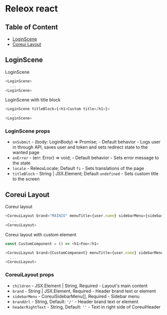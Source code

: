 # Releox react
## Table of Content
- [LoginScene](#loginscene)
- [Coreui Layout](#coreui-layout)

## LoginScene
LoginScene
```js
<LoginScene>
  ...
<LoginScene>
```
LoginScene with title block
```js
<LoginScene titleBlock={<h1>Custom title</h1>}>
  ...
<LoginScene>
```
### LoginScene props
- `onSubmit` - (body: LoginBody) => Promise<void>; - Default behavior - Logs user in through API, saves user and token and sets redirect state to the wanted page
- `onError` - (err: Error) => void; - Default behavior - Sets error message to the state
- `locale` - ReleoxLocale; Default `fi` - Sets translations of the page
- `titleBlock` - String | JSX.Element; Default `undefined` - Sets custom title to the screen

## Coreui Layout
Coreui layout
```js
<CoreuiLayout brand="MAINIO" menuTitle={user.name} sidebarMenu={sidebarMenu}>
  ...
<CoreuiLayout>
```
Coreui layout with custom element
```js
const CustomComponent = () => <h1>Foo</h1>

<CoreuiLayout brand={CustomComponent} menuTitle={user.name} sidebarMenu={sidebarMenu}>
  ...
<CoreuiLayout>
```
### CoreuiLayout props
- `children` - JSX.Element | String, Required - Layout's main content
- `brand` - String | JSX.Element, Required - Header brand text or element
- `sidebarMenu` - CoreuiSidebarMenu[], Required - Sidebar menu
- `brandUrl` - String, Default: `'/'` - Header brand text or element
- `headerRightText` - String, Default: `''` - Text in right side of CoreuiHeader
